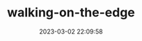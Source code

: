 ---
date: 2023-03-02 22:09:58
imageOriginalPath: photographs/walking-on-the-edge-image-835ee247
imagePreviewPath: photographs/walking-on-the-edge-preview-a33213f9
photoCamera: Minolta SR-T Super
photoColor: colored
photoDate: 2017-01
photoFilm: Fujifilm 200
photoLens: ''
photoLocation: Istanbul, Turkiye
photoSource: analog
photoType: city
title: walking-on-the-edge
translationKey: null
---